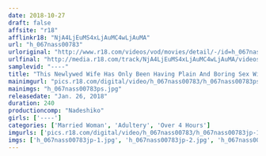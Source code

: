 ```yaml
---
date: 2018-10-27
draft: false
affsite: "r18"
afflinkr18: "NjA4LjEuMS4xLjAuMC4wLjAuMA"
url: "h_067nass00783"
urloriginal: "http://www.r18.com/videos/vod/movies/detail/-/id=h_067nass00783"
urlfinal: "http://media.r18.com/track/NjA4LjEuMS4xLjAuMC4wLjAuMA/videos/vod/movies/detail/-/id=h_067nass00783"
samplevid: "----"
title: "This Newlywed Wife Has Only Been Having Plain And Boring Sex With Her Meek Husband, And She Could Never Forget The Forceful And Meaty Kisses And Sex That Her Father-In-Law Gave Her, So She Keeps Cumming Back For More And More"
mainimgurl: "pics.r18.com/digital/video/h_067nass00783/h_067nass00783ps.jpg"
mainimgs: "h_067nass00783ps.jpg"
releasedate: "Jan. 26, 2018"
duration: 240
productioncomp: "Nadeshiko"
girls: ['----']
categories: ['Married Woman', 'Adultery', 'Over 4 Hours']
imgurls: ['pics.r18.com/digital/video/h_067nass00783/h_067nass00783jp-1.jpg', 'pics.r18.com/digital/video/h_067nass00783/h_067nass00783jp-2.jpg', 'pics.r18.com/digital/video/h_067nass00783/h_067nass00783jp-3.jpg', 'pics.r18.com/digital/video/h_067nass00783/h_067nass00783jp-4.jpg', 'pics.r18.com/digital/video/h_067nass00783/h_067nass00783jp-5.jpg', 'pics.r18.com/digital/video/h_067nass00783/h_067nass00783jp-6.jpg', 'pics.r18.com/digital/video/h_067nass00783/h_067nass00783jp-7.jpg', 'pics.r18.com/digital/video/h_067nass00783/h_067nass00783jp-8.jpg', 'pics.r18.com/digital/video/h_067nass00783/h_067nass00783jp-9.jpg', 'pics.r18.com/digital/video/h_067nass00783/h_067nass00783jp-10.jpg', 'pics.r18.com/digital/video/h_067nass00783/h_067nass00783jp-11.jpg', 'pics.r18.com/digital/video/h_067nass00783/h_067nass00783jp-12.jpg', 'pics.r18.com/digital/video/h_067nass00783/h_067nass00783jp-13.jpg', 'pics.r18.com/digital/video/h_067nass00783/h_067nass00783jp-14.jpg', 'pics.r18.com/digital/video/h_067nass00783/h_067nass00783jp-15.jpg', 'pics.r18.com/digital/video/h_067nass00783/h_067nass00783jp-16.jpg', 'pics.r18.com/digital/video/h_067nass00783/h_067nass00783jp-17.jpg', 'pics.r18.com/digital/video/h_067nass00783/h_067nass00783jp-18.jpg', 'pics.r18.com/digital/video/h_067nass00783/h_067nass00783jp-19.jpg', 'pics.r18.com/digital/video/h_067nass00783/h_067nass00783jp-20.jpg']
imgs: ['h_067nass00783jp-1.jpg', 'h_067nass00783jp-2.jpg', 'h_067nass00783jp-3.jpg', 'h_067nass00783jp-4.jpg', 'h_067nass00783jp-5.jpg', 'h_067nass00783jp-6.jpg', 'h_067nass00783jp-7.jpg', 'h_067nass00783jp-8.jpg', 'h_067nass00783jp-9.jpg', 'h_067nass00783jp-10.jpg', 'h_067nass00783jp-11.jpg', 'h_067nass00783jp-12.jpg', 'h_067nass00783jp-13.jpg', 'h_067nass00783jp-14.jpg', 'h_067nass00783jp-15.jpg', 'h_067nass00783jp-16.jpg', 'h_067nass00783jp-17.jpg', 'h_067nass00783jp-18.jpg', 'h_067nass00783jp-19.jpg', 'h_067nass00783jp-20.jpg']
---
```

